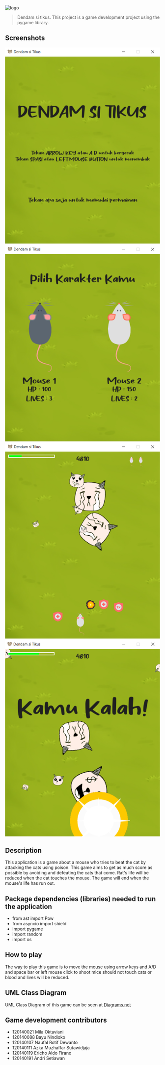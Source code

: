 <img alt="logo" src="https://raw.githubusercontent.com/riecho14/Dendam-Si-Tikus/main/logo.svg" width="400">

> Dendam si tikus. This project is a game development project using the pygame library.

## Screenshots
![App Screenshot](Screenshots/game1.PNG)
![App Screenshot](Screenshots/game2.PNG)
![App Screenshot](Screenshots/game3.PNG)
![App Screenshot](Screenshots/game4.PNG)

## Description
This application is a game about a mouse who tries to beat the cat by attacking the cats using poison. This game aims to get as much score as possible by avoiding and defeating the cats that come. Rat's life will be reduced when the cat touches the mouse. The game will end when the mouse's life has run out.

## Package dependencies (libraries) needed to run the application
- from ast import Pow
- from asyncio import shield
- import pygame
- import random
- import os

## How to play
The way to play this game is to move the mouse using arrow keys and A/D and space bar or left mouse click to shoot
mice should not touch cats or blood and lives will be reduced.

## UML Class Diagram
UML Class Diagram of this game can be seen at [Diagrams.net](https://app.diagrams.net/#G1_XOE-PlgSXWo9SLq5j_CiPxwe3gQWnJT)

## Game development contributors
- 120140021 Mila Oktaviani
- 120140088 Bayu Nindioko
- 120140107 Naufal Rotif Dewanto
- 120140111 Azka Muzhaffar Sutawidjaja
- 120140119 Ericho Aldo Firano
- 120140191 Andri Setiawan
